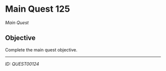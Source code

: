 # Main Quest 125

*Main Quest*

## Objective
Complete the main quest objective.

---
*ID: QUEST00124*